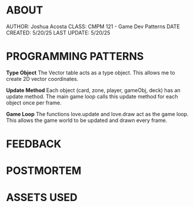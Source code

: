 # ABOUT
AUTHOR: Joshua Acosta
CLASS: CMPM 121 - Game Dev Patterns
DATE CREATED: 5/20/25
LAST UPDATE: 5/20/25

# PROGRAMMING PATTERNS
**Type Object**
The Vector table acts as a type object.
This allows me to create 2D vector coordinates.

**Update Method**
Each object (card, zone, player, gameObj, deck) has an update method.
The main game loop calls this update method for each object once per frame.

**Game Loop**
The functions love.update and love.draw act as the game loop.
This allows the game world to be updated and drawn every frame.

# FEEDBACK


# POSTMORTEM


# ASSETS USED

